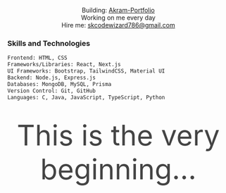 <div style="max-width: 800px; margin: 0 auto; text-align: center;">
  <p>
    Building: <a href="https://github.com/akramcodez/Akram-Portfolio" target="_blank" rel="noopener noreferrer">Akram-Portfolio</a><br>
    Working on me every day<br>
    Hire me: <a href="mailto:skcodewizard786@gmail.com">skcodewizard786@gmail.com</a><br>
  </p>
</div>

### Skills and Technologies

```bash
Frontend: HTML, CSS
Frameworks/Libraries: React, Next.js
UI Frameworks: Bootstrap, TailwindCSS, Material UI
Backend: Node.js, Express.js
Databases: MongoDB, MySQL, Prisma
Version Control: Git, GitHub
Languages: C, Java, JavaScript, TypeScript, Python
```

<p style="font-size: 64px; color: #444; margin: 40px 0; text-align: center;">
 This is the very beginning...
</p>
